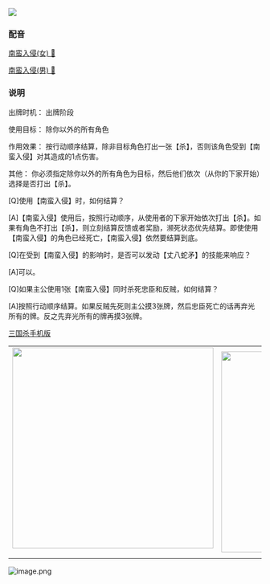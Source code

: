 ![](resource:assets/images/card/card_92.png) 


### 配音


[南蛮入侵(女) 🎵 ](trick_barbarians_dub_female.mp3)

[南蛮入侵(男) 🎵 ](trick_barbarians_dub_male.mp3)


### 说明
出牌时机：  出牌阶段

使用目标：  除你以外的所有角色

作用效果：  按行动顺序结算，除非目标角色打出一张【杀】，否则该角色受到【南蛮入侵】对其造成的1点伤害。

其他：         你必须指定除你以外的所有角色为目标，然后他们依次（从你的下家开始）选择是否打出【杀】。



[Q]使用【南蛮入侵】时，如何结算？

[A]【南蛮入侵】使用后，按照行动顺序，从使用者的下家开始依次打出【杀】。如果有角色不打出【杀】，则立刻结算反馈或者奖励，濒死状态优先结算。即使使用【南蛮入侵】的角色已经死亡，【南蛮入侵】依然要结算到底。



[Q]在受到【南蛮入侵】的影响时，是否可以发动【丈八蛇矛】的技能来响应？

[A]可以。



[Q]如果主公使用1张【南蛮入侵】同时杀死忠臣和反贼，如何结算？

[A]按照行动顺序结算。如果反贼先死则主公摸3张牌，然后忠臣死亡的话再弃光所有的牌。反之先弃光所有的牌再摸3张牌。



 [三国杀手机版](https://apps.apple.com/cn/app/%E4%B8%89%E5%9B%BD%E6%9D%80%E9%97%AE%E9%A2%98%E7%AD%94%E7%96%91/id527602078)
    <div style="text-align: center"><table><tr>
    <td style="text-align: center">
<img src="https://is4-ssl.mzstatic.com/image/thumb/PurpleSource116/v4/1b/38/06/1b380673-fa07-7d70-76af-cc625e8e7894/97f20edf-1616-4b93-9e88-fbaebfe22faf_page-0.jpg/460x0w.webp" height="400">
</td>
<td style="text-align: center">
<img src="https://is5-ssl.mzstatic.com/image/thumb/PurpleSource126/v4/f6/ae/05/f6ae053d-def3-e9be-a991-74954202adad/7a500a3f-0dc0-4c7a-8287-6eed7e11d2b4_page-1.jpg/460x0w.webp" height="400">
</td>
<td style="text-align: center">
<img src="https://is2-ssl.mzstatic.com/image/thumb/PurpleSource126/v4/f3/38/97/f33897de-2a22-ec13-1832-60c35c10fe7c/7fbfdcd6-9f03-45ce-8dc1-bad59b0e5f5d_page-2.jpg/460x0w.webp" height="400">
</td>
<td style="text-align: center">
<img src="https://is2-ssl.mzstatic.com/image/thumb/PurpleSource116/v4/7c/bf/db/7cbfdbb7-8d99-a661-c3a7-bc4e3fdb840a/5e805d5e-b991-4341-bdf6-233a5dd8d703_page-3.jpg/460x0w.webp" height="400">
</td>
</tr>
</table>
</div>
    
 ![image.png](https://s2.loli.net/2022/01/10/Z85EF3hBpvU41oI.png)
